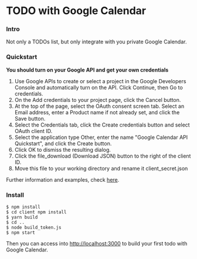 # TODO with Google Calendar

### Intro
Not only a TODOs list, but only integrate with you private Google Calendar.

### Quickstart

**You should turn on your Google API and get your own credentials**

1. Use Google APIs to create or select a project in the Google Developers Console and automatically turn on the API. Click Continue, then Go to credentials.
2. On the Add credentials to your project page, click the Cancel button.
3. At the top of the page, select the OAuth consent screen tab. Select an Email address, enter a Product name if not already set, and click the Save button.
4. Select the Credentials tab, click the Create credentials button and select OAuth client ID.
5. Select the application type Other, enter the name "Google Calendar API Quickstart", and click the Create button.
6. Click OK to dismiss the resulting dialog.
7. Click the file_download (Download JSON) button to the right of the client ID.
8. Move this file to your working directory and rename it client_secret.json

Further information and examples, check [here](https://developers.google.com/google-apps/calendar/quickstart/nodejs).

### Install

```
$ npm install
$ cd client npm install
$ yarn build
$ cd ..
$ node build_token.js
$ npm start
```
Then you can access into [http://localhost:3000](http://localhost:3000) to build your first todo with Google Calendar.
